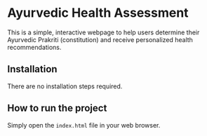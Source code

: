 # Ayurvedic Health Assessment

This is a simple, interactive webpage to help users determine their Ayurvedic Prakriti (constitution) and receive personalized health recommendations.

## Installation

There are no installation steps required.

## How to run the project

Simply open the `index.html` file in your web browser.
